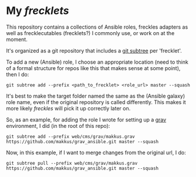 # My *frecklets*


This repository contains a collections of Ansible roles, freckles adapters as well as frecklecutables (frecklets?) I commonly use, or work on at the moment.

It's organized as a git repository that includes a [git subtree](https://github.com/git/git/blob/master/contrib/subtree/git-subtree.txt) per 'frecklet'.

To add a new (Ansible) role, I choose an appropriate location (need to think of a formal structure for repos like this that makes sense at some point), then I do:

```
git subtree add --prefix <path_to_frecklet> <role_url> master --squash
```

It's best to make the target folder named the same as the (Ansible galaxy) role name, even if the original repository is called differently. This makes it more likely *freckles* will pick it up correctly later on.

So, as an example, for adding the role I wrote for setting up a [grav](https://getgrav.org) environment, I did (in the root of this repo):
```
git subtree add --prefix web/cms/grav/makkus.grav https://github.com/makkus/grav_ansible.git master --squash
```

Now, in this example, if I want to merge changes from the original url, I do:
```
git subtree pull --prefix web/cms/grav/makkus.grav https://github.com/makkus/grav_ansible.git master --squash
```
